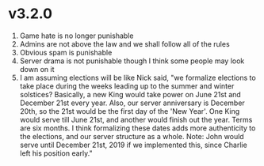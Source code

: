 # v3.2.0

1.  Game hate is no longer punishable
2.  Admins are not above the law and we shall follow all of the rules
3.  Obvious spam is punishable
4.  Server drama is not punishable though I think some people may look down on it
5.  I am assuming elections will be like Nick said, "we formalize elections to take place during the weeks leading up to the summer and winter solstices? Basically, a new King would take power on June 21st and December 21st every year. Also, our server anniversary is December 20th, so the 21st would be the first day of the 'New Year'. One King would serve till June 21st, and another would finish out the year. Terms are six months. I think formalizing these dates adds more authenticity to the elections, and our server structure as a whole. Note: John would serve until December 21st, 2019 if we implemented this, since Charlie left his position early."